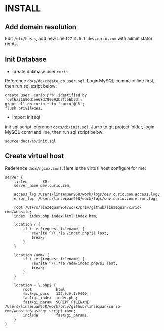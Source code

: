 # INSTALL

## Add domain resolution

Edit `/etc/hosts`, add new line `127.0.0.1 dev.curio.com` with administator rights.

## Init Database

- create database user `curio`

Reference `docs/db/create_db_user.sql`. Login MySQL command line first, then run sql script below:

```
create user 'curio'@'%' identified by 'c9f6a71b06d1ee68d790593b7f356b3d';
grant all on curio.* to 'curio'@'%';
flush privileges;
```

- import init sql

init sql script reference `docs/db/init.sql`. Jump to git project folder, login MySQL command line, then run sql script below:


```
source docs/db/init.sql
```

## Create virtual host

Rederence `docs/nginx.conf`. Here is the virtual host configure for me:

```
server {
    listen       80;
    server_name dev.curio.com;

    access_log /Users/linzequan958/work/logs/dev.curio.com.access.log;
    error_log  /Users/linzequan958/work/logs/dev.curio.com.error.log;

    root /Users/linzequan958/work/priv/github/linzequan/curio-cms/website;
    index  index.php index.html index.htm;

    location / {
        if (!-e $request_filename) {
            rewrite ^/(.*)$ /index.php?$1 last;
            break;
        }
    }

    location /adm/ {
        if (!-e $request_filename) {
            rewrite ^/(.*)$ /adm/index.php?$1 last;
            break;
        }
    }

    location ~ \.php$ {
        root           html;
        fastcgi_pass   127.0.0.1:9000;
        fastcgi_index  index.php;
        fastcgi_param  SCRIPT_FILENAME /Users/linzequan958/work/priv/github/linzequan/curio-cms/website$fastcgi_script_name;
        include        fastcgi_params;
    }
}

```
